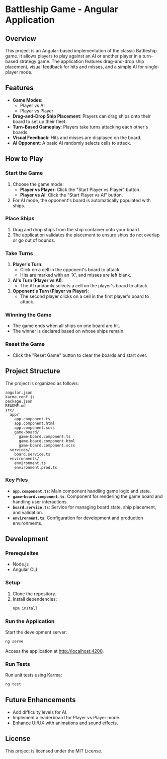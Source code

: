 # Battleship Game - Angular Application

## Overview
This project is an Angular-based implementation of the classic Battleship game. It allows players to play against an AI or another player in a turn-based strategy game. The application features drag-and-drop ship placement, visual feedback for hits and misses, and a simple AI for single-player mode.

## Features
- **Game Modes**:
  - Player vs AI
  - Player vs Player
- **Drag-and-Drop Ship Placement**: Players can drag ships onto their board to set up their fleet.
- **Turn-Based Gameplay**: Players take turns attacking each other's boards.
- **Visual Feedback**: Hits and misses are displayed on the board.
- **AI Opponent**: A basic AI randomly selects cells to attack.

## How to Play

### Start the Game
1. Choose the game mode:
   - **Player vs Player**: Click the "Start Player vs Player" button.
   - **Player vs AI**: Click the "Start Player vs AI" button.
2. For AI mode, the opponent's board is automatically populated with ships.

### Place Ships
1. Drag and drop ships from the ship container onto your board.
2. The application validates the placement to ensure ships do not overlap or go out of bounds.

### Take Turns
1. **Player's Turn**:
   - Click on a cell in the opponent's board to attack.
   - Hits are marked with an 'X', and misses are left blank.
2. **AI's Turn (Player vs AI)**:
   - The AI randomly selects a cell on the player's board to attack.
3. **Opponent's Turn (Player vs Player)**:
   - The second player clicks on a cell in the first player's board to attack.

### Winning the Game
- The game ends when all ships on one board are hit.
- The winner is declared based on whose ships remain.

### Reset the Game
- Click the "Reset Game" button to clear the boards and start over.

## Project Structure
The project is organized as follows:

```
angular.json
karma.conf.js
package.json
README.md
src/
  app/
    app.component.ts
    app.component.html
    app.component.scss
    game-board/
      game-board.component.ts
      game-board.component.html
      game-board.component.scss
  services/
    board.service.ts
  environments/
    environment.ts
    environment.prod.ts
```

### Key Files
- **`app.component.ts`**: Main component handling game logic and state.
- **`game-board.component.ts`**: Component for rendering the game board and handling user interactions.
- **`board.service.ts`**: Service for managing board state, ship placement, and validation.
- **`environment.ts`**: Configuration for development and production environments.

## Development

### Prerequisites
- Node.js
- Angular CLI

### Setup
1. Clone the repository.
2. Install dependencies:
   ```bash
   npm install
   ```

### Run the Application
Start the development server:
```bash
ng serve
```
Access the application at [http://localhost:4200](http://localhost:4200).

### Run Tests
Run unit tests using Karma:
```bash
ng test
```

## Future Enhancements
- Add difficulty levels for AI.
- Implement a leaderboard for Player vs Player mode.
- Enhance UI/UX with animations and sound effects.

## License
This project is licensed under the MIT License.